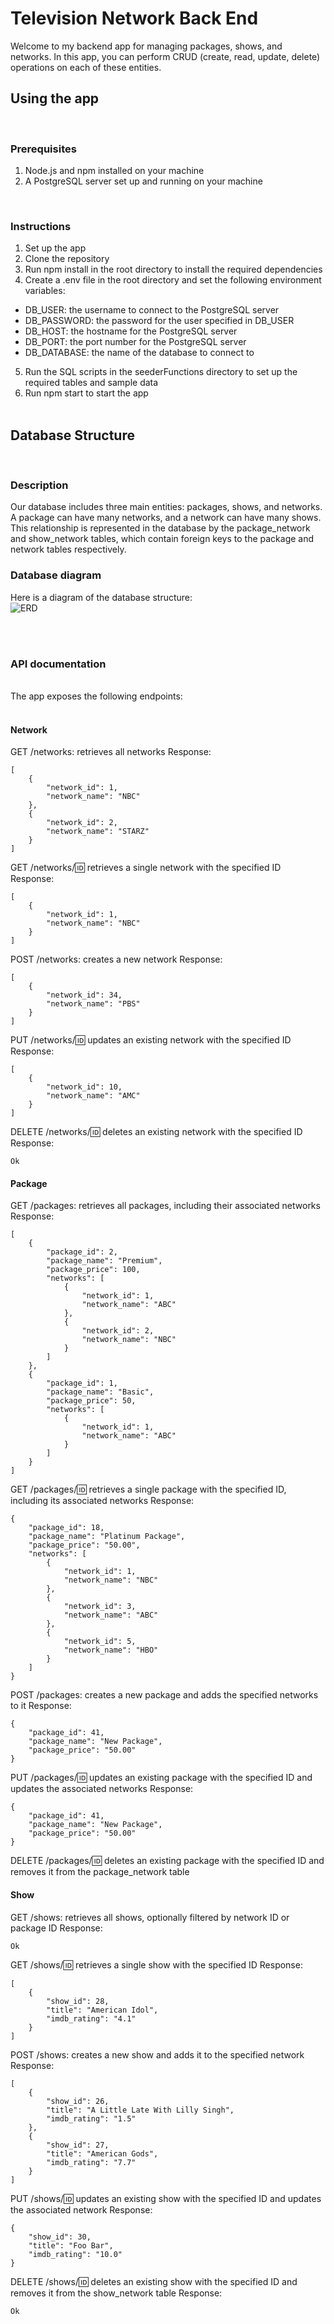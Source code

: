 # Television Network Back End

Welcome to my backend app for managing packages, shows, and networks. In this app, you can perform CRUD (create, read, update, delete) operations on each of these entities.

## Using the app
<br/>

### Prerequisites
1. Node.js and npm installed on your machine
2. A PostgreSQL server set up and running on your machine
<br/>

### Instructions
1. Set up the app
2. Clone the repository
3. Run npm install in the root directory to install the required dependencies
4. Create a .env file in the root directory and set the following environment variables:
- DB_USER: the username to connect to the PostgreSQL server
- DB_PASSWORD: the password for the user specified in DB_USER
- DB_HOST: the hostname for the PostgreSQL server
- DB_PORT: the port number for the PostgreSQL server
- DB_DATABASE: the name of the database to connect to
5. Run the SQL scripts in the seederFunctions directory to set up the required tables and sample data
6. Run npm start to start the app
<br/><br/>

## Database Structure
<br/>

### Description
Our database includes three main entities: packages, shows, and networks. A package can have many networks, and a network can have many shows. This relationship is represented in the database by the package_network and show_network tables, which contain foreign keys to the package and network tables respectively.
<br/>

### Database diagram
Here is a diagram of the database structure:
<br/>
![ERD](/assets/erd.png)

<br/>
<br/>

### API documentation
<br/>
The app exposes the following endpoints:
<br/><br/>

#### Network
GET /networks: retrieves all networks
Response: 
```
[
    {
        "network_id": 1,
        "network_name": "NBC"
    },
    {
        "network_id": 2,
        "network_name": "STARZ"
    }
]
```

GET /networks/:id: retrieves a single network with the specified ID
Response:
```
[
    {
        "network_id": 1,
        "network_name": "NBC"
    }
]
```

POST /networks: creates a new network
Response:
```
[
    {
        "network_id": 34,
        "network_name": "PBS"
    }
]
```

PUT /networks/:id: updates an existing network with the specified ID
Response:
```
[
    {
        "network_id": 10,
        "network_name": "AMC"
    }
]
```

DELETE /networks/:id: deletes an existing network with the specified ID
Response:
```
Ok
```


#### Package
GET /packages: retrieves all packages, including their associated networks
Response:
```
[
    {
        "package_id": 2,
        "package_name": "Premium",
        "package_price": 100,
        "networks": [
            {
                "network_id": 1,
                "network_name": "ABC"
            },
            {
                "network_id": 2,
                "network_name": "NBC"
            }
        ]
    },
    {
        "package_id": 1,
        "package_name": "Basic",
        "package_price": 50,
        "networks": [
            {
                "network_id": 1,
                "network_name": "ABC"
            }
        ]
    }
]
```

GET /packages/:id: retrieves a single package with the specified ID, including its associated networks
Response:
```
{
    "package_id": 18,
    "package_name": "Platinum Package",
    "package_price": "50.00",
    "networks": [
        {
            "network_id": 1,
            "network_name": "NBC"
        },
        {
            "network_id": 3,
            "network_name": "ABC"
        },
        {
            "network_id": 5,
            "network_name": "HBO"
        }
    ]
}
```

POST /packages: creates a new package and adds the specified networks to it
Response:
```
{
    "package_id": 41,
    "package_name": "New Package",
    "package_price": "50.00"
}
```

PUT /packages/:id: updates an existing package with the specified ID and updates the associated networks
Response:
```
{
    "package_id": 41,
    "package_name": "New Package",
    "package_price": "50.00"
}
```

DELETE /packages/:id: deletes an existing package with the specified ID and removes it from the package_network table

#### Show
GET /shows: retrieves all shows, optionally filtered by network ID or package ID
Response:
```
Ok
```

GET /shows/:id: retrieves a single show with the specified ID
Response:
```
[
    {
        "show_id": 28,
        "title": "American Idol",
        "imdb_rating": "4.1"
    }
]
```

POST /shows: creates a new show and adds it to the specified network
Response:
```
[
    {
        "show_id": 26,
        "title": "A Little Late With Lilly Singh",
        "imdb_rating": "1.5"
    },
    {
        "show_id": 27,
        "title": "American Gods",
        "imdb_rating": "7.7"
    }
]
```

PUT /shows/:id: updates an existing show with the specified ID and updates the associated network
Response:
```
{
    "show_id": 30,
    "title": "Foo Bar",
    "imdb_rating": "10.0"
}
```

DELETE /shows/:id: deletes an existing show with the specified ID and removes it from the show_network table
Response:
```
Ok
```
